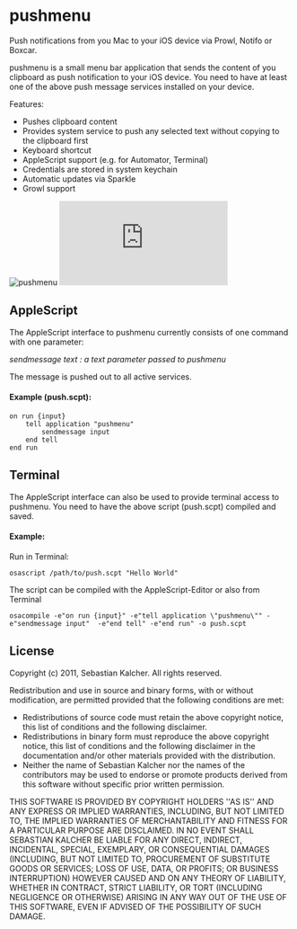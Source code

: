 pushmenu
=============

Push notifications from you Mac to your iOS device via Prowl, Notifo or Boxcar. 

pushmenu is a small menu bar application that sends the content of you clipboard as 
push notification to your iOS device. You need to have at least one of the above push message
services installed on your device.

Features:

* Pushes clipboard content 
* Provides system service to push any selected text without copying to the clipboard first
* Keyboard shortcut
* AppleScript support (e.g. for Automator, Terminal)
* Credentials are stored in system keychain
* Automatic updates via Sparkle
* Growl support


![pushmenu](https://github.com/kalcher/pushmenu/raw/master/pushmenu/screenshot.png)
![](http://1pix.me/redirect.php?token=da37adeaf2&image=white.png)

AppleScript
------------
The AppleScript interface to pushmenu currently consists of one command with one parameter:

*sendmessage text : a text parameter passed to pushmenu*

The message is pushed out to all active services.

#### Example (push.scpt):

    on run {input}
	    tell application "pushmenu"
		    sendmessage input
	    end tell
    end run

Terminal
-----------
The AppleScript interface can also be used to provide terminal access to pushmenu. You need to have the above script (push.scpt) compiled and saved.

#### Example:
Run in Terminal:

    osascript /path/to/push.scpt "Hello World"

The script can be compiled with the AppleScript-Editor or also from Terminal

	osacompile -e"on run {input}" -e"tell application \"pushmenu\"" -e"sendmessage input"  -e"end tell" -e"end run" -o push.scpt
	
License
-----------

Copyright (c) 2011, Sebastian Kalcher.  All rights reserved.

Redistribution and use in source and binary forms, with or without
modification, are permitted provided that the following conditions are met:

* Redistributions of source code must retain the above copyright
  notice, this list of conditions and the following disclaimer.
* Redistributions in binary form must reproduce the above copyright
  notice, this list of conditions and the following disclaimer in the
  documentation and/or other materials provided with the distribution.
* Neither the name of Sebastian Kalcher nor the names of the contributors
  may be used to endorse or promote products derived from this software
  without specific prior written permission.

THIS SOFTWARE IS PROVIDED BY COPYRIGHT HOLDERS ''AS IS'' AND ANY
EXPRESS OR IMPLIED WARRANTIES, INCLUDING, BUT NOT LIMITED TO, THE IMPLIED
WARRANTIES OF MERCHANTABILITY AND FITNESS FOR A PARTICULAR PURPOSE ARE
DISCLAIMED. IN NO EVENT SHALL SEBASTIAN KALCHER BE LIABLE FOR ANY
DIRECT, INDIRECT, INCIDENTAL, SPECIAL, EXEMPLARY, OR CONSEQUENTIAL DAMAGES
(INCLUDING, BUT NOT LIMITED TO, PROCUREMENT OF SUBSTITUTE GOODS OR SERVICES;
LOSS OF USE, DATA, OR PROFITS; OR BUSINESS INTERRUPTION) HOWEVER CAUSED AND
ON ANY THEORY OF LIABILITY, WHETHER IN CONTRACT, STRICT LIABILITY, OR TORT
(INCLUDING NEGLIGENCE OR OTHERWISE) ARISING IN ANY WAY OUT OF THE USE OF THIS
SOFTWARE, EVEN IF ADVISED OF THE POSSIBILITY OF SUCH DAMAGE.